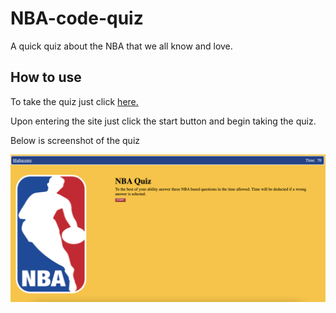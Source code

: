# NBA-code-quiz

A quick quiz about the NBA that we all know and love. 

## How to use

To take the quiz just click [here.](https://e-albert.github.io/NBA-code-quiz/)

Upon entering the site just click the start button and begin taking the quiz. 

Below is screenshot of the quiz

![Screenshot of Website](/assets/img/ScreenshotOfQuiz.png)